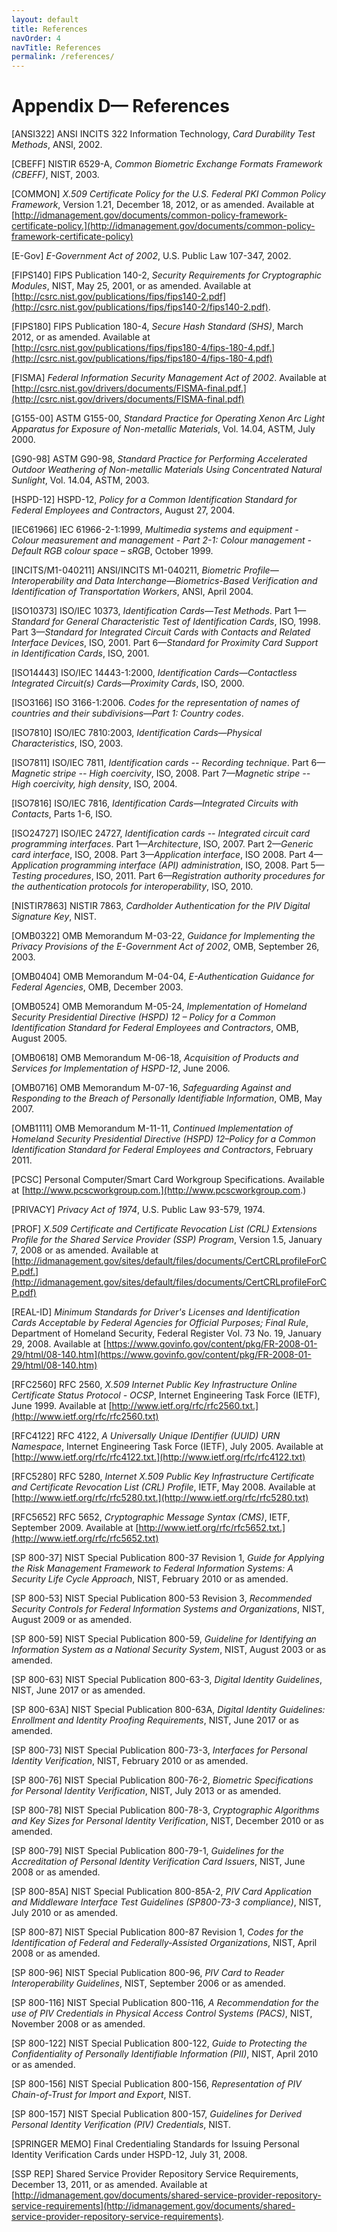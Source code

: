 ```yaml
---
layout: default
title: References
navOrder: 4
navTitle: References
permalink: /references/
---
```


# Appendix D— References

[ANSI322] ANSI INCITS 322 Information Technology, *Card Durability Test Methods*, ANSI,
2002.

[CBEFF] NISTIR 6529-A, *Common Biometric Exchange Formats Framework (CBEFF)*, NIST,
2003.

[COMMON] *X.509 Certificate Policy for the U.S. Federal PKI Common Policy Framework*,
Version 1.21, December 18, 2012, or as amended. Available at
[http://idmanagement.gov/documents/common-policy-framework-certificate-policy.](http://idmanagement.gov/documents/common-policy-framework-certificate-policy)

[E-Gov] *E-Government Act of 2002*, U.S. Public Law 107-347, 2002.

[FIPS140] FIPS Publication 140-2, *Security Requirements for Cryptographic Modules*, NIST,
May 25, 2001, or as amended. Available at [http://csrc.nist.gov/publications/fips/fips140-2.pdf](http://csrc.nist.gov/publications/fips/fips140-2/fips140-2.pdf).

[FIPS180] FIPS Publication 180-4, *Secure Hash Standard (SHS)*, March 2012, or as amended.
Available at [http://csrc.nist.gov/publications/fips/fips180-4/fips-180-4.pdf.](http://csrc.nist.gov/publications/fips/fips180-4/fips-180-4.pdf)

[FISMA] *Federal Information Security Management Act of 2002*. Available at
[http://csrc.nist.gov/drivers/documents/FISMA-final.pdf.](http://csrc.nist.gov/drivers/documents/FISMA-final.pdf)

[G155-00] ASTM G155-00, *Standard Practice for Operating Xenon Arc Light Apparatus for
Exposure of Non-metallic Materials*, Vol. 14.04, ASTM, July 2000.

[G90-98] ASTM G90-98, *Standard Practice for Performing Accelerated Outdoor Weathering of
Non-metallic Materials Using Concentrated Natural Sunlight*, Vol. 14.04, ASTM, 2003.

[HSPD-12] HSPD-12, *Policy for a Common Identification Standard for Federal Employees and
Contractors*, August 27, 2004.

[IEC61966] IEC 61966-2-1:1999, *Multimedia systems and equipment - Colour measurement and
management - Part 2-1: Colour management - Default RGB colour space – sRGB*, October 1999.

[INCITS/M1-040211] ANSI/INCITS M1-040211, *Biometric Profile—Interoperability and Data
Interchange—Biometrics-Based Verification and Identification of Transportation Workers*,
ANSI, April 2004.

[ISO10373] ISO/IEC 10373, *Identification Cards—Test Methods*. Part 1—*Standard for General
Characteristic Test of Identification Cards*, ISO, 1998. Part 3—*Standard for Integrated Circuit
Cards with Contacts and Related Interface Devices*, ISO, 2001. Part 6—*Standard for Proximity
Card Support in Identification Cards*, ISO, 2001.

[ISO14443] ISO/IEC 14443-1:2000, *Identification Cards—Contactless Integrated Circuit(s)
Cards—Proximity Cards*, ISO, 2000.

[ISO3166] ISO 3166-1:2006. *Codes for the representation of names of countries and their
subdivisions—Part 1: Country codes*.

[ISO7810] ISO/IEC 7810:2003, *Identification Cards—Physical Characteristics*, ISO, 2003.

[ISO7811] ISO/IEC 7811, *Identification cards -- Recording technique*. Part 6—*Magnetic
stripe -- High coercivity*, ISO, 2008. Part 7—*Magnetic stripe -- High coercivity, high density*,
ISO, 2004.

[ISO7816] ISO/IEC 7816, *Identification Cards—Integrated Circuits with Contacts*, Parts 1-6,
ISO.

[ISO24727] ISO/IEC 24727, *Identification cards -- Integrated circuit card programming
interfaces*. Part 1—*Architecture*, ISO, 2007. Part 2—*Generic card interface*, ISO, 2008. Part
3—*Application interface*, ISO 2008. Part 4—*Application programming interface (API)
administration*, ISO, 2008. Part 5—*Testing procedures*, ISO, 2011. Part 6—*Registration
authority procedures for the authentication protocols for interoperability*, ISO, 2010.

[NISTIR7863] NISTIR 7863, *Cardholder Authentication for the PIV Digital Signature Key*,
NIST.

[OMB0322] OMB Memorandum M-03-22, *Guidance for Implementing the Privacy Provisions of
the E-Government Act of 2002*, OMB, September 26, 2003.

[OMB0404] OMB Memorandum M-04-04, *E-Authentication Guidance for Federal Agencies*,
OMB, December 2003.

[OMB0524] OMB Memorandum M-05-24, *Implementation of Homeland Security Presidential
Directive (HSPD) 12 – Policy for a Common Identification Standard for Federal Employees and
Contractors*, OMB, August 2005.

[OMB0618] OMB Memorandum M-06-18, *Acquisition of Products and Services for
Implementation of HSPD-12*, June 2006.

[OMB0716] OMB Memorandum M-07-16, *Safeguarding Against and Responding to the Breach
of Personally Identifiable Information*, OMB, May 2007.

[OMB1111] OMB Memorandum M-11-11, *Continued Implementation of Homeland Security
Presidential Directive (HSPD) 12–Policy for a Common Identification Standard for Federal
Employees and Contractors*, February 2011.

[PCSC] Personal Computer/Smart Card Workgroup Specifications. Available at
[http://www.pcscworkgroup.com.](http://www.pcscworkgroup.com.)

[PRIVACY] *Privacy Act of 1974*, U.S. Public Law 93-579, 1974.

[PROF] *X.509 Certificate and Certificate Revocation List (CRL) Extensions Profile for the
Shared Service Provider (SSP) Program*, Version 1.5, January 7, 2008 or as amended. Available
at [http://idmanagement.gov/sites/default/files/documents/CertCRLprofileForCP.pdf.](http://idmanagement.gov/sites/default/files/documents/CertCRLprofileForCP.pdf)

[REAL-ID] *Minimum Standards for Driver's Licenses and Identification Cards 
Acceptable by Federal Agencies for Official Purposes; Final Rule*, Department of Homeland Security, Federal Register Vol. 73 No. 19, January 29, 2008. Available at [https://www.govinfo.gov/content/pkg/FR-2008-01-29/html/08-140.htm](https://www.govinfo.gov/content/pkg/FR-2008-01-29/html/08-140.htm)

[RFC2560] RFC 2560, *X.509 Internet Public Key Infrastructure Online Certificate Status
Protocol - OCSP*, Internet Engineering Task Force (IETF), June 1999. Available at
[http://www.ietf.org/rfc/rfc2560.txt.](http://www.ietf.org/rfc/rfc2560.txt)


[RFC4122] RFC 4122, *A Universally Unique IDentifier (UUID) URN Namespace*, Internet
Engineering Task Force (IETF), July 2005. Available at [http://www.ietf.org/rfc/rfc4122.txt.](http://www.ietf.org/rfc/rfc4122.txt)

[RFC5280] RFC 5280, *Internet X.509 Public Key Infrastructure Certificate and Certificate
Revocation List (CRL) Profile*, IETF, May 2008. Available at [http://www.ietf.org/rfc/rfc5280.txt.](http://www.ietf.org/rfc/rfc5280.txt)

[RFC5652] RFC 5652, *Cryptographic Message Syntax (CMS)*, IETF, September 2009. Available
at [http://www.ietf.org/rfc/rfc5652.txt.](http://www.ietf.org/rfc/rfc5652.txt)

[SP 800-37] NIST Special Publication 800-37 Revision 1, *Guide for Applying the Risk
Management Framework to Federal Information Systems: A Security Life Cycle Approach*, NIST,
February 2010 or as amended.

[SP 800-53] NIST Special Publication 800-53 Revision 3, *Recommended Security Controls for
Federal Information Systems and Organizations*, NIST, August 2009 or as amended.

[SP 800-59] NIST Special Publication 800-59, *Guideline for Identifying an Information System
as a National Security System*, NIST, August 2003 or as amended.

[SP 800-63] NIST Special Publication 800-63-3, *Digital Identity Guidelines*, NIST,
June 2017 or as amended.

[SP 800-63A] NIST Special Publication 800-63A, *Digital Identity Guidelines: Enrollment and Identity Proofing Requirements*, NIST, June 2017 or as amended.

[SP 800-73] NIST Special Publication 800-73-3, *Interfaces for Personal Identity Verification*,
NIST, February 2010 or as amended.

[SP 800-76] NIST Special Publication 800-76-2, *Biometric Specifications for Personal Identity
Verification*, NIST, July 2013 or as amended.

[SP 800-78] NIST Special Publication 800-78-3, *Cryptographic Algorithms and Key Sizes for
Personal Identity Verification*, NIST, December 2010 or as amended.

[SP 800-79] NIST Special Publication 800-79-1, *Guidelines for the Accreditation of Personal
Identity Verification Card Issuers*, NIST, June 2008 or as amended.

[SP 800-85A] NIST Special Publication 800-85A-2, *PIV Card Application and Middleware
Interface Test Guidelines (SP800-73-3 compliance)*, NIST, July 2010 or as amended.

[SP 800-87] NIST Special Publication 800-87 Revision 1, *Codes for the Identification of Federal
and Federally-Assisted Organizations*, NIST, April 2008 or as amended.

[SP 800-96] NIST Special Publication 800-96, *PIV Card to Reader Interoperability Guidelines*,
NIST, September 2006 or as amended.

[SP 800-116] NIST Special Publication 800-116, *A Recommendation for the use of PIV
Credentials in Physical Access Control Systems (PACS)*, NIST, November 2008 or as amended.

[SP 800-122] NIST Special Publication 800-122, *Guide to Protecting the Confidentiality of
Personally Identifiable Information (PII)*, NIST, April 2010 or as amended.

[SP 800-156] NIST Special Publication 800-156, *Representation of PIV Chain-of-Trust for
Import and Export*, NIST.

[SP 800-157] NIST Special Publication 800-157, *Guidelines for Derived Personal Identity
Verification (PIV) Credentials*, NIST.

[SPRINGER MEMO] Final Credentialing Standards for Issuing Personal Identity Verification
Cards under HSPD-12, July 31, 2008.

[SSP REP] Shared Service Provider Repository Service Requirements, December 13, 2011, or as
amended. Available at [http://idmanagement.gov/documents/shared-service-provider-repository-service-requirements](http://idmanagement.gov/documents/shared-service-provider-repository-service-requirements).


